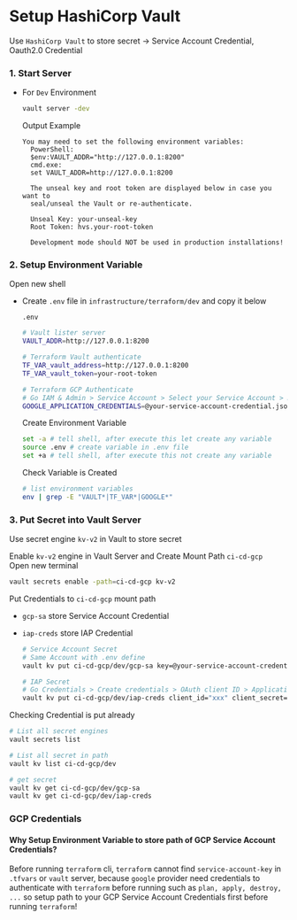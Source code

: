 # Setup HashiCorp Vault

Use `HashiCorp Vault` to store secret -> Service Account Credential, Oauth2.0 Credential

### 1. Start Server

- For `Dev` Environment

  ```bash
  vault server -dev
  ```

  Output Example

  ```text
  You may need to set the following environment variables:
    PowerShell:
    $env:VAULT_ADDR="http://127.0.0.1:8200"
    cmd.exe:
    set VAULT_ADDR=http://127.0.0.1:8200

    The unseal key and root token are displayed below in case you want to
    seal/unseal the Vault or re-authenticate.

    Unseal Key: your-unseal-key
    Root Token: hvs.your-root-token

    Development mode should NOT be used in production installations!
  ```

### 2. Setup Environment Variable

Open new shell

- Create `.env` file in `infrastructure/terraform/dev` and copy it below

  `.env`

  ```bash
  # Vault lister server
  VAULT_ADDR=http://127.0.0.1:8200

  # Terraform Vault authenticate
  TF_VAR_vault_address=http://127.0.0.1:8200
  TF_VAR_vault_token=your-root-token

  # Terraform GCP Authenticate
  # Go IAM & Admin > Service Account > Select your Service Account > Keys > Create New Key > Download Key json file
  GOOGLE_APPLICATION_CREDENTIALS=@your-service-account-credential.json
  ```

  Create Environment Variable

  ```bash
  set -a # tell shell, after execute this let create any variable
  source .env # create variable in .env file
  set +a # tell shell, after execute this not create any variable
  ```

  Check Variable is Created

  ```bash
  # list environment variables
  env | grep -E "VAULT*|TF_VAR*|GOOGLE*"
  ```

### 3. Put Secret into Vault Server

Use secret engine `kv-v2` in Vault to store secret

Enable `kv-v2` engine in Vault Server and Create Mount Path `ci-cd-gcp`<br>
Open new terminal

```bash
vault secrets enable -path=ci-cd-gcp kv-v2
```

Put Credentials to `ci-cd-gcp` mount path

- `gcp-sa` store Service Account Credential
- `iap-creds` store IAP Credential

  ```bash
  # Service Account Secret
  # Same Account with .env define
  vault kv put ci-cd-gcp/dev/gcp-sa key=@your-service-account-credential.json

  # IAP Secret
  # Go Credentials > Create credentials > OAuth client ID > Application Type: Web application > Fill Authorized redirect URLs "https://iap.googleapis.com/oauth2/v2/authorize"
  vault kv put ci-cd-gcp/dev/iap-creds client_id="xxx" client_secret="xxx"
  ```

Checking Credential is put already

```bash
# List all secret engines
vault secrets list

# List all secret in path
vault kv list ci-cd-gcp/dev

# get secret
vault kv get ci-cd-gcp/dev/gcp-sa
vault kv get ci-cd-gcp/dev/iap-creds
```

### GCP Credentials

#### Why Setup Environment Variable to store path of GCP Service Account Credentials?

Before running `terraform` cli, `terraform` cannot find `service-account-key` in `.tfvars` or `vault` server, because `google` provider need credentials to authenticate with `terraform` before running such as `plan, apply, destroy, ...` so setup path to your GCP Service Account Credentials first before running `terraform`!
